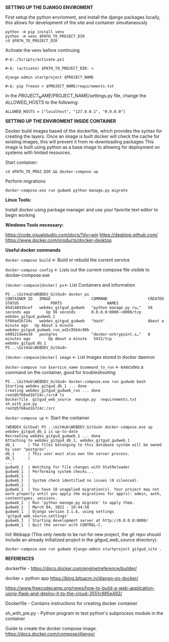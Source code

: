 
**SETTING UP THE DJANGO ENVIROMENT**

First setup the python envrioment, and install the django packages locally, this allows for development of the site and container simultaneously

```
python -m pip install venv
python -m venv $PATH_TO_PROJECT_DIR
cd $PATH_TO_PROJECT_DIR
```

Activate the venv before continuing
```
#~$:./Scripts/activate.ps1

#~$: (activate) $PATH_TO_PROJECT_DIR: >

django-admin startproject $PROJECT_NAME

#~$: pip freeze > $PROJECT_NAME/requirements.txt
```
In the $PROJECT_NAME/$PROJECT_NAME/settings.py file, change the ALLOWED_HOSTS to the following:

`ALLOWED_HOSTS = ["localhost", "127.0.0.1", "0.0.0.0"]`


**SETTING UP THE ENVIROMENT INSIDE CONTAINER**

Docker build images based of the dockerfile, which provides the syntax for creating the layers.
Once an image is built docker will check the cache for existing images, this will prevent it from re-downloading packages
This image is built using python as a base image to allowing for deployment on systems with limited resources.

Start container:

`cd $PATH_TO_PROJ_DIR && docker-compose up`

Perform migrations 

`docker-compose.exe run gudweb python manage.py migrate`


**Linux Tools:**

Install docker using package manager and use your favorite text editor to begin working


**Windows Tools necessary:**

https://code.visualstudio.com/docs/?dv=win
https://desktop.github.com/
https://www.docker.com/products/docker-desktop


**Useful docker commands**

`docker-compose build` <- Build or rebuild the current service

`docker-compose config` <- Lists out the current compose file visible to docker-compose.exe

`[docker-compose|docker] ps`<- List Containers and information
```
PS ..\GitHub\WEBDEV_GitGud> docker ps
CONTAINER ID   IMAGE                  COMMAND                  CREATED              STATUS              PORTS                    NAMES
85d14043bcef   webdev_gitgud_gudweb   "python manage.py ru…"   58 seconds ago       Up 56 seconds       0.0.0.0:8000->8000/tcp   webdev_gitgud_gudweb_1
5f60ad1b724c   webdev_gitgud_gudweb   "bash"                   About a minute ago   Up About a minute                            webdev_gitgud_gudweb_run_ed2c9564c90b
e995214a4e30   postgres               "docker-entrypoint.s…"   8 minutes ago        Up About a minute   5432/tcp                 webdev_gitgud_db_1
PS ..\GitHub\WEBDEV_GitGud> 
```
`[docker-compose|docker] image` <- List Images stored in docker daemon

`docker-compose run $service_name $command_to_run` <- executes a command on the container, good for troubleshooting
```
PS ..\GitHub\WEBDEV_GitGud> docker-compose.exe run gudweb bash
Starting webdev_gitgud_db_1 ... done
Creating webdev_gitgud_gudweb_run ... done
root@5f60ad1b724c:/src# ls
Dockerfile  gitgud_web_source  manage.py  requirements.txt  sh_with_pie.py
root@5f60ad1b724c:/src
```

`docker-compose up` <- Start the container
```
(WEBDEV_GitGud) PS ..\GitHub\WEBDEV_GitGud> docker-compose.exe up
webdev_gitgud_db_1 is up-to-date
Recreating webdev_gitgud_gudweb_1 ... done
Attaching to webdev_gitgud_db_1, webdev_gitgud_gudweb_1
db_1      | The files belonging to this database system will be owned by user "postgres".
db_1      | This user must also own the server process.
db_1      |
...
gudweb_1  | Watching for file changes with StatReloader
gudweb_1  | Performing system checks...
gudweb_1  |
gudweb_1  | System check identified no issues (0 silenced).
gudweb_1  |
gudweb_1  | You have 18 unapplied migration(s). Your project may not work properly until you apply the migrations for app(s): admin, auth, contenttypes, sessions.
gudweb_1  | Run 'python manage.py migrate' to apply them.
gudweb_1  | March 04, 2021 - 18:44:58
gudweb_1  | Django version 3.1.6, using settings 'gitgud_web_source.settings'
gudweb_1  | Starting development server at http://0.0.0.0:8000/
gudweb_1  | Quit the server with CONTROL-C.
```


Init Webapp (This only needs to be run for new project, the git repo should include an already initialized project in the gitgud_web_source directory):

`docker-compose.exe run gudweb django-admin startproject gitgud_site .`

**REFERENCES**

dockerfile - https://docs.docker.com/engine/reference/builder/

docker + python app
https://blog.bitsacm.in/django-on-docker/

https://www.freecodecamp.org/news/how-to-build-a-web-application-using-flask-and-deploy-it-to-the-cloud-3551c985e492/

Dockerfile - Contains instructions for creating docker container

sh_with_pie.py - Python program to test python's subprocess module in the container

Guide to create the docker compose image.
https://docs.docker.com/compose/django/